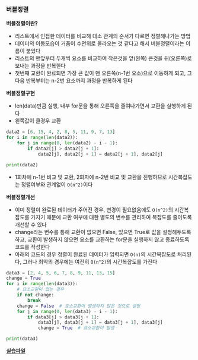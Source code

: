 ### 버블정렬

**버블정렬이란?**

- 리스트에서 인접한 데이터를 비교해 대소 관계의 순서가 다르면 정렬해나가는 방법
- 데이터의 이동모습이 거품이 수면위로 올라오는 것 같다고 해서 버블정렬이라는 이름이 붙었다
- 리스트의 맨앞부터 두개씩 요소를 비교하여 작은것을 앞(왼쪽) 큰것을 뒤(오른쪽)로 보내는 과정을 반복한다
- 첫번째 교환이 완료되면 가장 큰 값이 맨 오른쪽(n-1번 요소)으로 이동하게 되고, 그 다음 반복부터는 n-2번 요소까지 과정을 반복하게 된다

**버블정렬구현**

- len(data)만큼 실행, 내부 for문을 통해 오른쪽을 줄여나가면서 교환을 실행하게 된다
- 왼쪽값이 클경우 교환

```python
data2 = [6, 15, 4, 2, 8, 5, 11, 9, 7, 13]
for i in range(len(data2)):
    for j in range(0, len(data2) - i - 1):
        if data2[j] > data2[j + 1]:
            data2[j], data2[j + 1] = data2[j + 1], data2[j]

print(data2)
```

- 1회차에 n-1번 비교 및 교환, 2회자에 n-2번 비교 및 교환을 진행하므로 시간복잡도는 정렬여부와 관계없이 `O(n^2)`이다

**버블정렬개선**

- 이미 정렬이 완료된 데이터가 주어진 경우, 변경이 필요없음에도 `O(n^2)`의 시간복잡도를 가지기 때문에 교환 여부에 대한 별도의 변수를 관리하여 복잡도를 줄이도록 개선할 수 있다
- change라는 변수를 통해 교환이 없으면 False, 있으면 True로 값을 설정해두도록하고, 교환이 발생하지 않으면 요소를 교환하는 for문을 실행하지 않고 종료하도록 코드를 작성한다
- 아래의 코드의 경우 정렬이 완료된 데이터가 입력되면 `O(n)`의 시간복잡도로 처리된다, 그러나 최악의 경우에는 여전히 `O(n^2)`의 시간복잡도를 가진다

```python
data3 = [2, 4, 5, 6, 7, 8, 9, 11, 13, 15]
change = True
for i in range(len(data3)):
    # 요소교환이 없는 경우
    if not change:
        break
    change = False  # 요소교환이 발생하지 않은 것으로 설정
    for j in range(0, len(data3) - i - 1):
        if data3[j] > data3[j + 1]:
            data3[j], data3[j + 1] = data3[j + 1], data3[j]
            change = True  # 요소교환이 발생

print(data3)
```

**[실습파일](point1,2,3,4_ex.py)**
